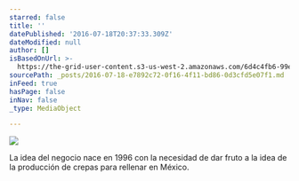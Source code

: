 ```yaml
---
starred: false
title: ''
datePublished: '2016-07-18T20:37:33.309Z'
dateModified: null
author: []
isBasedOnUrl: >-
  https://the-grid-user-content.s3-us-west-2.amazonaws.com/6d4c4fb6-99e6-4461-9a33-0596bd08d00a.jpg
sourcePath: _posts/2016-07-18-e7892c72-0f16-4f11-bd86-0d3cfd5e07f1.md
inFeed: true
hasPage: false
inNav: false
_type: MediaObject

---
```

![](https://the-grid-user-content.s3-us-west-2.amazonaws.com/6d4c4fb6-99e6-4461-9a33-0596bd08d00a.jpg)

La idea del negocio nace en 1996 con la necesidad de dar fruto a la idea de la producción de crepas para rellenar en México.